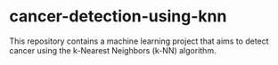 # cancer-detection-using-knn
This repository contains a machine learning project that aims to detect cancer using the k-Nearest Neighbors (k-NN) algorithm.

